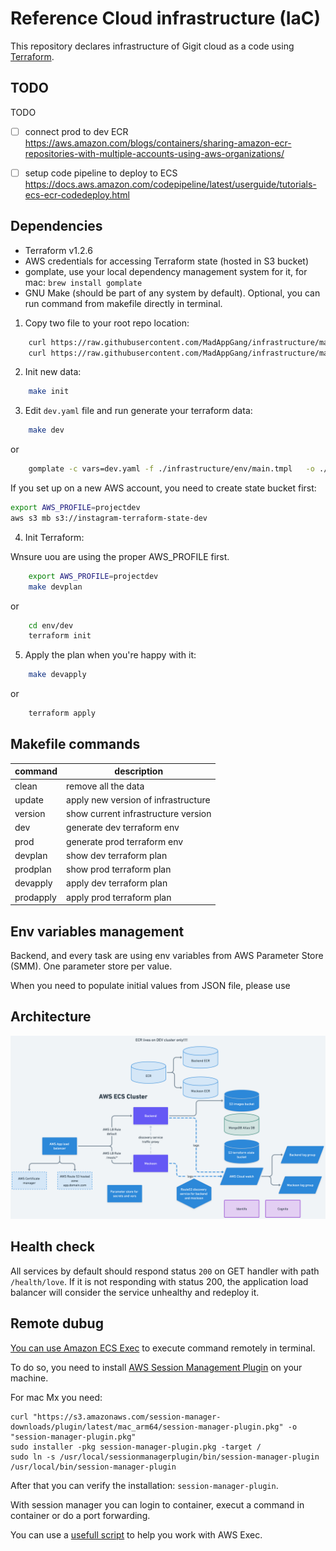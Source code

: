 # Reference Cloud infrastructure (IaC)

This repository declares infrastructure of Gigit cloud as a code using [Terraform](https://www.terraform.io/).

## TODO

TODO
 - [ ] connect prod to dev ECR https://aws.amazon.com/blogs/containers/sharing-amazon-ecr-repositories-with-multiple-accounts-using-aws-organizations/
 - [ ] setup code pipeline to deploy to ECS https://docs.aws.amazon.com/codepipeline/latest/userguide/tutorials-ecs-ecr-codedeploy.html


## Dependencies

- Terraform v1.2.6
- AWS credentials for accessing Terraform state (hosted in S3 bucket)
- gomplate, use your local dependency management system for it, for mac: `brew install gomplate`
- GNU Make (should be part of any system by default). Optional, you can run command from makefile directly in terminal.


1. Copy two file to your root repo location:

```bash
    curl https://raw.githubusercontent.com/MadAppGang/infrastructure/main/project/Makefile -o Makefile
    curl https://raw.githubusercontent.com/MadAppGang/infrastructure/main/project/dev.yaml -o dev.yaml
```

2. Init new data:
   
```bash
    make init
```
   

3. Edit `dev.yaml` file and run generate your terraform data:

```bash
    make dev
```

or 

```sh
    gomplate -c vars=dev.yaml -f ./infrastructure/env/main.tmpl   -o ./env/dev/main.tf
```

If you set up on a new AWS account, you need to create state bucket first:

```bash
export AWS_PROFILE=projectdev
aws s3 mb s3://instagram-terraform-state-dev
```

4. Init Terraform:

Wnsure uou are using the proper AWS_PROFILE first.

```bash
    export AWS_PROFILE=projectdev
    make devplan
```

or

```sh
    cd env/dev
    terraform init
```

5. Apply the plan when you're happy with it:


```bash
    make devapply
```

or

```bash
    terraform apply
```

## Makefile commands

| command | description |
| ---- | ------ |
| clean | remove all the data |
| update | apply new version of infrastructure |
| version | show current infrastructure version |
| dev | generate dev terraform env |
| prod | generate prod terraform env |
| devplan | show dev terraform plan |
| prodplan | show prod terraform plan |
| devapply | apply dev terraform plan | 
| prodapply | apply prod terraform plan |

## Env variables management
Backend, and every task are using env variables from AWS Parameter Store (SMM). One parameter store per value.

When you need to populate initial values from JSON file, please use 


## Architecture

![Architecture diagram](./docs/images/architecture.png)


## Health check

All services by default should respond status `200` on GET handler with path `/health/love`. If it is not responding with status 200, the application load balancer will consider the service unhealthy and redeploy it. 


## Remote dubug

[You can use Amazon ECS Exec](https://docs.aws.amazon.com/AmazonECS/latest/developerguide/ecs-exec.html) to  execute command remotely in terminal.

To do so, you need to install [AWS Session Management Plugin](https://docs.aws.amazon.com/systems-manager/latest/userguide/session-manager-working-with-install-plugin.html#install-plugin-macos) on your machine.

For mac Mx you  need:

```shell
curl "https://s3.amazonaws.com/session-manager-downloads/plugin/latest/mac_arm64/session-manager-plugin.pkg" -o "session-manager-plugin.pkg"
sudo installer -pkg session-manager-plugin.pkg -target /
sudo ln -s /usr/local/sessionmanagerplugin/bin/session-manager-plugin /usr/local/bin/session-manager-plugin

```

After that you can verify the installation: `session-manager-plugin`.

With session manager you can login to container, execut a command in container or do a port forwarding.

You can use a [usefull script](https://github.com/aws-containers/amazon-ecs-exec-checker) to help you work with AWS Exec.



